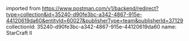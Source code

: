 imported from https://www.postman.com/v1/backend/redirect?type=collection&id=35240-d90fe3bc-a342-4867-915e-44120619da60&entityId=60027&publisherType=team&publisherId=37129
collectionId: 35240-d90fe3bc-a342-4867-915e-44120619da60
name: StarCraft II